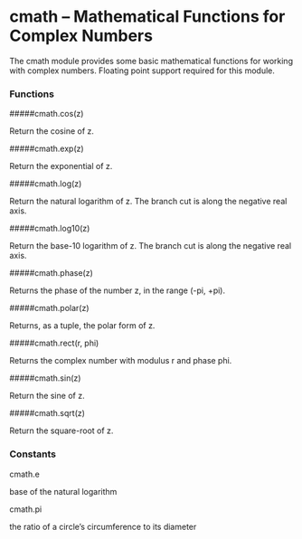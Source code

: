 # cmath – Mathematical Functions for Complex Numbers
The cmath module provides some basic mathematical functions for working with complex numbers. Floating point support required for this module.

### Functions

#####<function>cmath.cos(z)</function>

Return the cosine of z.

#####<function>cmath.exp(z)</function>

Return the exponential of z.

#####<function>cmath.log(z)</function>

Return the natural logarithm of z. The branch cut is along the negative real axis.

#####<function>cmath.log10(z)</function>

Return the base-10 logarithm of z. The branch cut is along the negative real axis.

#####<function>cmath.phase(z)</function>

Returns the phase of the number z, in the range (-pi, +pi).

#####<function>cmath.polar(z)</function>

Returns, as a tuple, the polar form of z.

#####<function>cmath.rect(r, phi)</function>

Returns the complex number with modulus r and phase phi.

#####<function>cmath.sin(z)</function>

Return the sine of z.

#####<function>cmath.sqrt(z)</function>

Return the square-root of z.

### Constants

<constant>cmath.e</constant>

base of the natural logarithm

<constant>cmath.pi</constant>

the ratio of a circle’s circumference to its diameter
